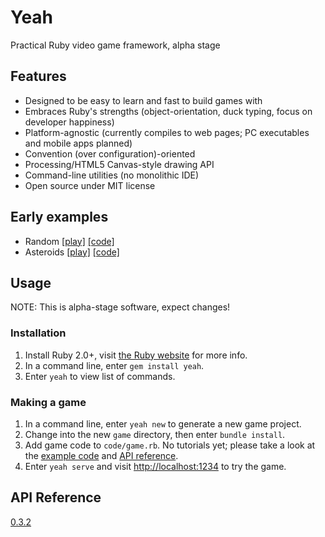 # Yeah

Practical Ruby video game framework, alpha stage


## Features

* Designed to be easy to learn and fast to build games with
* Embraces Ruby's strengths (object-orientation, duck typing, focus on developer happiness)
* Platform-agnostic (currently compiles to web pages; PC executables and mobile apps planned)
* Convention (over configuration)-oriented
* Processing/HTML5 Canvas-style drawing API
* Command-line utilities (no monolithic IDE)
* Open source under MIT license


## Early examples

* Random [\[play\]](https://yeahrb.github.io/yeah/examples/random/runner.html) [\[code\]](https://github.com/yeahrb/yeah/tree/examples/examples/random)
* Asteroids [\[play\]](https://yeahrb.github.io/yeah/examples/asteroids/runner.html) [\[code\]](https://github.com/yeahrb/yeah/tree/examples/examples/asteroids)


## Usage

NOTE: This is alpha-stage software, expect changes!

### Installation

1. Install Ruby 2.0+, visit [the Ruby website](http://ruby-lang.org/) for more info.
2. In a command line, enter `gem install yeah`.
3. Enter `yeah` to view list of commands.

### Making a game

1. In a command line, enter `yeah new` to generate a new game project.
2. Change into the new `game` directory, then enter `bundle install`.
3. Add game code to `code/game.rb`. No tutorials yet; please take a look at the [example code](https://github.com/yeahrb/yeah/tree/examples/examples) and [API reference](http://rdoc.info/github/yeahrb/yeah/5e7fbd0/frames).
4. Enter `yeah serve` and visit [http://localhost:1234](http://localhost:1234) to try the game.

## API Reference

[0.3.2](http://rdoc.info/github/yeahrb/yeah/5e7fbd0/frames)
